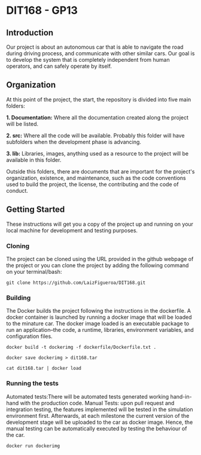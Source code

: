 # DIT168 - GP13



## Introduction
Our project is about an autonomous car that is able to navigate the road during driving process, and communicate with other similar cars. Our goal is to develop the system that is completely independent from human operators, and can safely operate by itself.


## Organization
At this point of the project, the start, the repository is divided into five main folders: 

**1. Documentation:** Where all the documentation created along the project will be listed. 

**2. src:** Where all the code will be available. Probably this folder will have subfolders when the development phase is advancing.

**3. lib:** Libraries, images, anything used as a resource to the project will be available in this folder.

Outside this folders, there are documents that are important for the project's organization, existence, and maintenance, such as the code conventions used to build the project, the license, the contributing and the code of conduct.

## Getting Started
These instructions will get you a copy of the project up and running on your local machine for development and testing purposes.

### Cloning
The project can be cloned using the URL provided in the github webpage of the project or you can clone the project by adding the following command on your terminal/bash:
```
git clone https://github.com/LaizFigueroa/DIT168.git
```
### Building
The Docker builds the project following the instructions in the dockerfile. A docker container is launched by running a docker image that will be loaded to the minature car. The docker image loaded is an executable package to run an application–the code, a runtime, libraries, environment variables, and configuration files.
```
docker build -t dockerimg -f dockerfile/Dockerfile.txt .

docker save dockerimg > dit168.tar

cat dit168.tar | docker load
```
### Running the tests
Automated tests:There will be automated tests generated working hand-in-hand with the production code.
Manual Tests:  upon pull request and integration testing, the features implemented will be tested in the simulation environment first. Afterwards, at each milestone  the current version of the development stage  will be uploaded to the car as docker image. Hence, the manual testing can be automatically executed by testing the behaviour of the car.
```
docker run dockerimg
```
